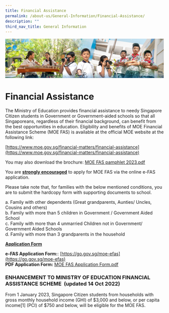 ```yaml
---
title: Financial Assistance
permalink: /about-us/General-Information/Financial-Assistance/
description: ""
third_nav_title: General Information
---
```

![](/images/AboutUs.jpg)

Financial Assistance
====================

The Ministry of Education provides financial assistance to needy Singapore Citizen students in Government or Government-aided schools so that all Singaporeans, regardless of their financial background, can benefit from the best opportunities in education. Eligibility and benefits of MOE Financial Assistance Scheme (MOE FAS) is available at the official MOE website at the following link:

[https://www.moe.gov.sg/financial-matters/financial-assistance](https://www.moe.gov.sg/financial-matters/financial-assistance)

You may also download the brochure: [MOE FAS pamphlet 2023.pdf](/files/MOE%20FAS%20pamphlet%202023.pdf)

You are <u><b>strongly encouraged</b></u> to apply for MOE FAS via the online e-FAS application.

Please take note that, for families with the below mentioned conditions, you are to submit the hardcopy form with supporting documents to school.

a.  Family with other dependents (Great grandparents, Aunties/ Uncles, Cousins and others) <br>
b.  Family with more than 5 children in Government / Government Aided School <br>
c.  Family with more than 4 unmarried Children not in Government/ Government Aided Schools <br>
d.  Family with more than 3 grandparents in the household

<u><b>Application Form</b></u>

<b>e-FAS Application Form:</b>: [https://go.gov.sg/moe-efas](https://go.gov.sg/moe-efas) <br>
<b>PDF Application Form:</b> [MOE FAS Application Form.pdf](/files/1MOE%20FAS%20Application%20Form.pdf)


### **ENHANCEMENT TO MINISTRY OF EDUCATION FINANCIAL ASSISTANCE SCHEME  (updated 14 Oct 2022)**

  
From 1 January 2023, Singapore Citizen students from households with gross monthly household income (GHI) of $3,000 and below, or per capita income\[1\] (PCI) of $750 and below, will be eligible for the MOE FAS.